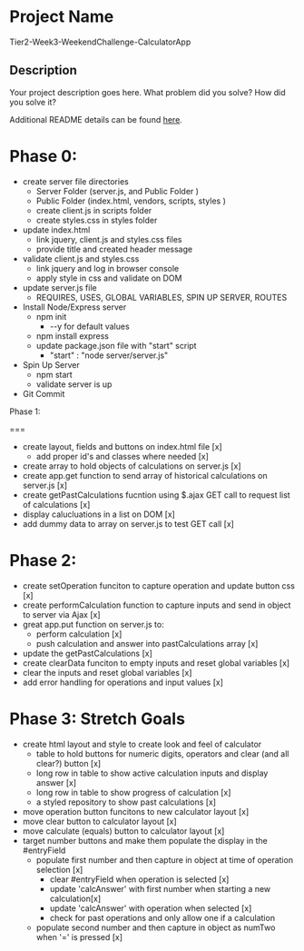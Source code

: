 # Project Name

Tier2-Week3-WeekendChallenge-CalculatorApp

## Description

Your project description goes here. What problem did you solve? How did you solve it?

Additional README details can be found [here](https://github.com/PrimeAcademy/readme-template/blob/master/README.md).


Phase 0:
===

 - create server file directories
     - Server Folder (server.js, and Public Folder )
     - Public Folder (index.html, vendors, scripts, styles )
     - create client.js in scripts folder
     - create styles.css in styles folder
 - update index.html
     - link jquery, client.js and styles.css files
     - provide title and created header message
 - validate client.js and styles.css
     - link jquery and log in browser console
     - apply style in css and validate on DOM
 - update server.js file
     - REQUIRES, USES, GLOBAL VARIABLES, SPIN UP SERVER, ROUTES
 - Install Node/Express server
     - npm init
        - --y for default values
     - npm install express
     - update package.json file with "start" script
         - "start" : "node server/server.js"
 - Spin Up Server
     - npm start
     - validate server is up
 - Git Commit


Phase 1:

===

 - create layout, fields and buttons on index.html file [x]
     - add proper id's and classes where needed [x]
 - create array to hold objects of calculations on server.js [x]
 - create app.get function to send array of historical calculations on server.js [x]
 - create getPastCalculations fucntion using $.ajax GET call to request list of calculations [x]
 - display calucluations in a list on DOM [x]
 - add dummy data to array on server.js to test GET call [x]

Phase 2:
===

- create setOperation funciton to capture operation and update button css [x]
- create performCalculation function to capture inputs and send in object to server via Ajax [x]
- great app.put function on server.js to:
    - perform calculation [x]
    - push calculation and answer into pastCalculations array [x]
- update the getPastCalculations [x]
- create clearData funciton to empty inputs and reset global variables [x]
- clear the inputs and reset global variables [x]
- add error handling for operations and input values [x]

Phase 3: Stretch Goals
===

- create html layout and style to create look and feel of calculator
    - table to hold buttons for numeric digits, operators and clear (and all clear?) button [x]
    - long row in table to show active calculation inputs and display answer [x]
    - long row in table to show progress of calculation [x]
    - a styled repository to show past calculations [x]
- move operation button funcitons to new calculator layout [x]
- move clear button to calculator layout [x]
- move calculate (equals) button to calculator layout [x]
- target number buttons and make them populate the display in the #entryField <td> 
    - populate first number and then capture in object at time of operation selection [x]
        - clear #entryField when operation is selected [x]
        - update 'calcAnswer' with first number when starting a new calculation[x]
        - update 'calcAnswer' with operation when selected [x]
        - check for past operations and only allow one if a calculation
    - populate second number and then capture in object as numTwo when '=' is pressed [x]






